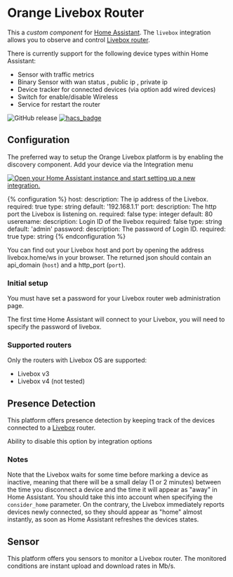
# Orange Livebox Router
This a *custom component* for [Home Assistant](https://www.home-assistant.io/). 
The `livebox` integration allows you to observe and control [Livebox router](http://www.orange.fr/).

There is currently support for the following device types within Home Assistant:

* Sensor with traffic metrics
* Binary Sensor with wan status , public ip , private ip
* Device tracker for connected devices (via option add wired devices)
* Switch for enable/disable Wireless
* Service for restart the router


![GitHub release](https://img.shields.io/github/release/Cyr-ius/hass-livebox-component)
[![hacs_badge](https://img.shields.io/badge/HACS-Default-orange.svg)](https://github.com/custom-components/hacs)

## Configuration

The preferred way to setup the Orange Livebox platform is by enabling the discovery component.
Add your device via the Integration menu

[![Open your Home Assistant instance and start setting up a new integration.](https://my.home-assistant.io/badges/config_flow_start.svg)](https://my.home-assistant.io/redirect/config_flow_start/?domain=livebox)

{% configuration %}
host:
  description: The ip address of the Livebox.
  required: true
  type: string
  default: '192.168.1.1'
port:
  description: The http port the Livebox is listening on.
  required: false
  type: integer
  default: 80
userename:
  description: Login ID of the livebox
  required: false
  type: string
  default: 'admin'
password:
  description: The password of Login ID.
  required: true
  type: string
{% endconfiguration %}

You can find out your Livebox host and port by opening the address livebox.home/ws in your browser. The
returned json should contain an api_domain (`host`) and a http_port (`port`).

### Initial setup

<div class='note warning'>
You must have set a password for your Livebox router web administration page. 
</div>

The first time Home Assistant will connect to your Livebox, you will need to specify the password of livebox.

### Supported routers

Only the routers with Livebox OS are supported:

* Livebox v3 
* Livebox v4 (not tested)

## Presence Detection

This platform offers presence detection by keeping track of the
devices connected to a [Livebox](http://www.orange.fr/) router.

Ability to disable this option by integration options

### Notes

Note that the Livebox waits for some time before marking a device as
inactive, meaning that there will be a small delay (1 or 2 minutes)
between the time you disconnect a device and the time it will appear
as "away" in Home Assistant. You should take this into account when specifying
the `consider_home` parameter.
On the contrary, the Livebox immediately reports devices newly connected, so
they should appear as "home" almost instantly, as soon as Home Assistant
refreshes the devices states.

## Sensor

This platform offers you sensors to monitor a Livebox router. The monitored conditions are
instant upload and download rates in Mb/s.


